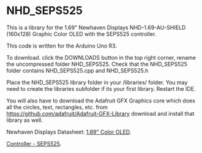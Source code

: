 # NHD_SEPS525

This is a library for the 1.69" Newhaven Displays NHD-1.69-AU-SHIELD (160x128) Graphic Color OLED with the SEPS525 controller.

 This code is written for the Arduino Uno R3.
 
To download. click the DOWNLOADS button in the top right corner, rename the uncompressed folder NHD_SEPS525. Check that the NHD_SEPS525 folder contains NHD_SEPS525.cpp and NHD_SEPS525.h

Place the NHD_SEPS525 library folder in your <arduinosketchfolder>/libraries/ folder. You may need to create the libraries subfolder if its your first library. Restart the IDE.

You will also have to download the Adafruit GFX Graphics core which does all the circles, text, rectangles, etc. 
from https://github.com/adafruit/Adafruit-GFX-Library
download and install that library as well.
 
 
Newhaven Displays Datasheet:
  [1.69" Color OLED](http://www.newhavendisplay.com/specs/NHD-1.69-160128UGC3.pdf).
 
  [Controller - SEPS525](http://www.newhavendisplay.com/app_notes/SEPS525.pdf).
